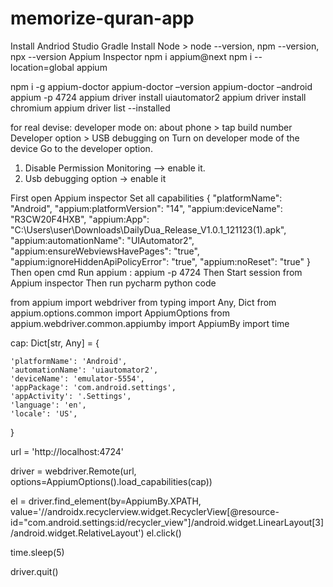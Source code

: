 # memorize-quran-app
Install Andriod Studio
Gradle
Install Node > node --version, npm --version, npx --version
Appium Inspector
npm i appium@next
npm i --location=global appium

npm i -g appium-doctor
appium-doctor –version
appium-doctor –android
appium -p 4724
appium driver install uiautomator2
appium driver install chromium
appium driver list --installed

for real devise:
developer mode on: about phone > tap build number
Developer option > USB debugging on
Turn on developer mode of the device 
Go to the developer option.
1.	Disable Permission Monitoring --> enable it.
2.	 Usb debugging option -> enable it 

First open Appium inspector
Set all capabilities
{
  "platformName": "Android",
  "appium:platformVersion": "14",
  "appium:deviceName": "R3CW20F4HXB",
  "appium:App": "C:\\Users\\user\\Downloads\\DailyDua_Release_V1.0.1_121123(1).apk",
  "appium:automationName": "UIAutomator2",
  "appium:ensureWebviewsHavePages": "true",
  "appium:ignoreHiddenApiPolicyError": "true",
  "appium:noReset": "true"
}
Then open cmd 
Run appium : appium -p 4724
Then Start session from Appium inspector
Then run pycharm python code

from appium import webdriver
from typing import Any, Dict
from appium.options.common import AppiumOptions
from appium.webdriver.common.appiumby import AppiumBy
import time

cap: Dict[str, Any] = {

    'platformName': 'Android',
    'automationName': 'uiautomator2',
    'deviceName': 'emulator-5554',
    'appPackage': 'com.android.settings',
    'appActivity': '.Settings',
    'language': 'en',
    'locale': 'US',

}

url = 'http://localhost:4724'

driver = webdriver.Remote(url, options=AppiumOptions().load_capabilities(cap))

el = driver.find_element(by=AppiumBy.XPATH, value='//androidx.recyclerview.widget.RecyclerView[@resource-id="com.android.settings:id/recycler_view"]/android.widget.LinearLayout[3]/android.widget.RelativeLayout')
el.click()

time.sleep(5)

driver.quit()

